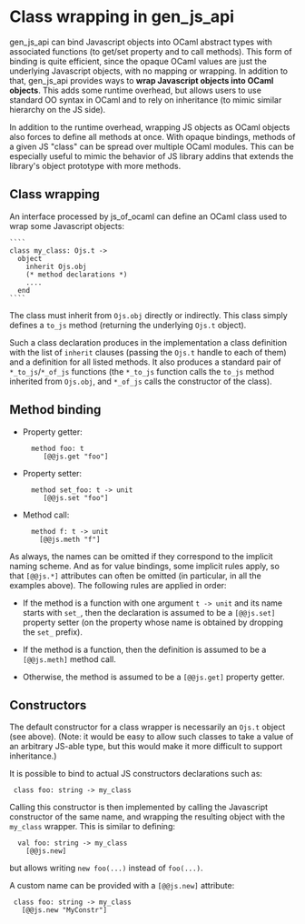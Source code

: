 Class wrapping in gen_js_api
============================

gen_js_api can bind Javascript objects into OCaml abstract types with
associated functions (to get/set property and to call methods).  This
form of binding is quite efficient, since the opaque OCaml values are
just the underlying Javascript objects, with no mapping or wrapping.
In addition to that, gen_js_api provides ways to **wrap Javascript
objects into OCaml objects**.  This adds some runtime overhead, but
allows users to use standard OO syntax in OCaml and to rely on
inheritance (to mimic similar hierarchy on the JS side).

In addition to the runtime overhead, wrapping JS objects as OCaml
objects also forces to define all methods at once.  With opaque
bindings, methods of a given JS "class" can be spread over multiple
OCaml modules.  This can be especially useful to mimic the behavior of
JS library addins that extends the library's object prototype with
more methods.




Class wrapping
--------------

An interface processed by js_of_ocaml can define an OCaml class used
to wrap some Javascript objects:

    ````
    class my_class: Ojs.t ->
      object
        inherit Ojs.obj
        (* method declarations *)
        ....
      end
    ````

The class must inherit from `Ojs.obj` directly or indirectly.  This class
simply defines a `to_js` method (returning the underlying `Ojs.t` object).

Such a class declaration produces in the implementation a class
definition with the list of `inherit` clauses (passing the `Ojs.t`
handle to each of them) and a definition for all listed methods.  It
also produces a standard pair of `*_to_js`/`*_of_js` functions (the
`*_to_js` function calls the `to_js` method inherited from `Ojs.obj`,
and `*_of_js` calls the constructor of the class).


Method binding
--------------

- Property getter:

  ````
    method foo: t
       [@@js.get "foo"]
  ````


- Property setter:

  ````
    method set_foo: t -> unit
       [@@js.set "foo"]
  ````


- Method call:

  ````
    method f: t -> unit
      [@@js.meth "f"]
  ````


As always, the names can be omitted if they correspond to the implicit
naming scheme.  And as for value bindings, some implicit rules apply,
so that `[@@js.*]` attributes can often be omitted (in particular, in
all the examples above).  The following rules are applied in order:

- If the method is a function with one argument `t -> unit` and its
  name starts with `set_`, then the declaration is assumed to be a
  `[@@js.set]` property setter (on the property whose name is obtained
  by dropping the `set_` prefix).

- If the method is a function, then the definition is assumed to be a
  `[@@js.meth]` method call.

- Otherwise, the method is assumed to be a `[@@js.get]` property getter.


Constructors
------------

The default constructor for a class wrapper is necessarily an `Ojs.t` object
(see above).  (Note: it would be easy to allow such classes to take a
value of an arbitrary JS-able type, but this would make it more
difficult to support inheritance.)

It is possible to bind to actual JS constructors declarations such as:

 ````
  class foo: string -> my_class
 ````

Calling this constructor is then implemented by calling the Javascript
constructor of the same name, and wrapping the resulting object with
the `my_class` wrapper.  This is similar to defining:

  ````
    val foo: string -> my_class
      [@@js.new]
  ````

but allows writing `new foo(...)` instead of `foo(...)`.

A custom name can be provided with a `[@@js.new]` attribute:

 ````
  class foo: string -> my_class
    [@@js.new "MyConstr"]
 ````
